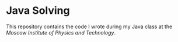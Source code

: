 # Java Solving

This repository contains the code I wrote during my Java class at the *Moscow Institute of Physics and Technology*.
